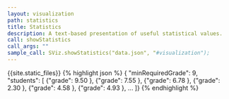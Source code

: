 ```yaml
---
layout: visualization
path: statistics
title: Statistics
description: A text-based presentation of useful statistical values.
call: showStatistics
call_args: ""
sample_call: SViz.showStatistics("data.json", "#visualization");
---
```


{{site.static_files}}
{% highlight json %}
{ "minRequiredGrade": 9,
  "students": [
	{"grade": 9.50  },
	{"grade": 7.55  },
	{"grade": 6.78  },
	{"grade": 2.30  },
	{"grade": 4.58  },
	{"grade": 4.93  },
 ...
]}
{% endhighlight %}